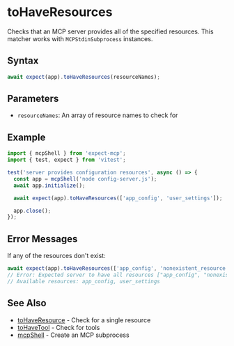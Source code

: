 # toHaveResources

Checks that an MCP server provides all of the specified resources. This matcher works with `MCPStdinSubprocess` instances.

## Syntax

```ts
await expect(app).toHaveResources(resourceNames);
```

## Parameters

- `resourceNames`: An array of resource names to check for

## Example

```ts
import { mcpShell } from 'expect-mcp';
import { test, expect } from 'vitest';

test('server provides configuration resources', async () => {
  const app = mcpShell('node config-server.js');
  await app.initialize();

  await expect(app).toHaveResources(['app_config', 'user_settings']);

  app.close();
});
```

## Error Messages

If any of the resources don't exist:

```ts
await expect(app).toHaveResources(['app_config', 'nonexistent_resource']);
// Error: Expected server to have all resources ["app_config", "nonexistent_resource"], but "nonexistent_resource" was not found.
// Available resources: app_config, user_settings
```

## See Also

- [toHaveResource](toHaveResource) - Check for a single resource
- [toHaveTool](toHaveTool) - Check for tools
- [mcpShell](mcpShell) - Create an MCP subprocess
